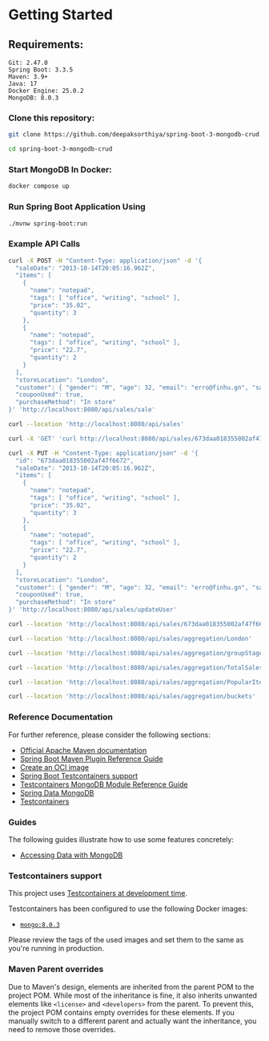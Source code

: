 # Getting Started

## Requirements:

```
Git: 2.47.0
Spring Boot: 3.3.5
Maven: 3.9+
Java: 17
Docker Engine: 25.0.2
MongoDB: 8.0.3
```

### Clone this repository:

```bash
git clone https://github.com/deepaksorthiya/spring-boot-3-mongodb-crud.git
```

```bash
cd spring-boot-3-mongodb-crud
```

### Start MongoDB In Docker:

```bash
docker compose up
```

### Run Spring Boot Application Using

```bash
./mvnw spring-boot:run
```  

### Example API Calls

```bash
curl -X POST -H "Content-Type: application/json" -d '{
  "saleDate": "2013-10-14T20:05:16.962Z",
  "items": [
    {
      "name": "notepad",
      "tags": [ "office", "writing", "school" ],
      "price": "35.02",
      "quantity": 3
    },
    {
      "name": "notepad",
      "tags": [ "office", "writing", "school" ],
      "price": "22.7",
      "quantity": 2
    }
  ],
  "storeLocation": "London",
  "customer": { "gender": "M", "age": 32, "email": "erro@finhu.gn", "satisfaction": 4 },
  "couponUsed": true,
  "purchaseMethod": "In store"
}' 'http://localhost:8080/api/sales/sale'
```

```bash
curl --location 'http://localhost:8080/api/sales'
```

```bash
curl -X 'GET' 'curl http://localhost:8080/api/sales/673daa018355002af47f6672' -H 'accept: */*'
```

```bash
curl -X PUT -H "Content-Type: application/json" -d '{
  "id": "673daa018355002af47f6672",
  "saleDate": "2013-10-14T20:05:16.962Z",
  "items": [
    {
      "name": "notepad",
      "tags": [ "office", "writing", "school" ],
      "price": "35.02",
      "quantity": 3
    },
    {
      "name": "notepad",
      "tags": [ "office", "writing", "school" ],
      "price": "22.7",
      "quantity": 2
    }
  ],
  "storeLocation": "London",
  "customer": { "gender": "M", "age": 32, "email": "erro@finhu.gn", "satisfaction": 4 },
  "couponUsed": true,
  "purchaseMethod": "In store"
}' 'http://localhost:8080/api/sales/updateUser'
```

```bash
curl --location 'http://localhost:8080/api/sales/673daa018355002af47f6672'
```

```bash
curl --location 'http://localhost:8080/api/sales/aggregation/London'
```

```bash
curl --location 'http://localhost:8080/api/sales/aggregation/groupStage/Denver'
```

```bash
curl --location 'http://localhost:8080/api/sales/aggregation/TotalSales'
```

```bash
curl --location 'http://localhost:8080/api/sales/aggregation/PopularItem'
```

```bash
curl --location 'http://localhost:8080/api/sales/aggregation/buckets'
```

### Reference Documentation

For further reference, please consider the following sections:

* [Official Apache Maven documentation](https://maven.apache.org/guides/index.html)
* [Spring Boot Maven Plugin Reference Guide](https://docs.spring.io/spring-boot/3.3.5/maven-plugin)
* [Create an OCI image](https://docs.spring.io/spring-boot/3.3.5/maven-plugin/build-image.html)
* [Spring Boot Testcontainers support](https://docs.spring.io/spring-boot/3.3.5/reference/testing/testcontainers.html#testing.testcontainers)
* [Testcontainers MongoDB Module Reference Guide](https://java.testcontainers.org/modules/databases/mongodb/)
* [Spring Data MongoDB](https://docs.spring.io/spring-boot/3.3.5/reference/data/nosql.html#data.nosql.mongodb)
* [Testcontainers](https://java.testcontainers.org/)

### Guides

The following guides illustrate how to use some features concretely:

* [Accessing Data with MongoDB](https://spring.io/guides/gs/accessing-data-mongodb/)

### Testcontainers support

This project
uses [Testcontainers at development time](https://docs.spring.io/spring-boot/3.3.5/reference/features/dev-services.html#features.dev-services.testcontainers).

Testcontainers has been configured to use the following Docker images:

* [`mongo:8.0.3`](https://hub.docker.com/_/mongo)

Please review the tags of the used images and set them to the same as you're running in production.

### Maven Parent overrides

Due to Maven's design, elements are inherited from the parent POM to the project POM.
While most of the inheritance is fine, it also inherits unwanted elements like `<license>` and `<developers>` from the
parent.
To prevent this, the project POM contains empty overrides for these elements.
If you manually switch to a different parent and actually want the inheritance, you need to remove those overrides.

